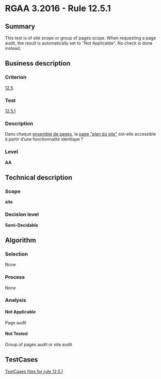 # RGAA 3.2016 - Rule 12.5.1

## Summary
This test is of site scope or group of pages scope. When requesting a page audit, the result is automatically set to "Not Applicable". No check is done instead.

## Business description

### Criterion
[12.5](http://references.modernisation.gouv.fr/rgaa-accessibilite/2016/criteres.html#crit-12-5)

### Test
[12.5.1](http://references.modernisation.gouv.fr/rgaa-accessibilite/2016/criteres.html#test-12-5-1)

### Description
<div lang="fr">Dans chaque <a href="http://references.modernisation.gouv.fr/rgaa-accessibilite/2016/glossaire.html#ensemble-de-pages">ensemble de pages</a>, la <a href="http://references.modernisation.gouv.fr/rgaa-accessibilite/2016/glossaire.html#page-plan-du-site">page "plan du site"</a> est-elle accessible &#xE0; partir d&#x2019;une fonctionnalit&#xE9; identique&nbsp;?</div>

### Level
**AA**

## Technical description

### Scope
**site**

### Decision level
**Semi-Decidable**

## Algorithm

### Selection

None

### Process

None

### Analysis

#### Not Applicable

Page audit 

#### Not Tested

Group of pages audit or site audit



##  TestCases

[TestCases files for rule 12.5.1](https://github.com/Asqatasun/Asqatasun/tree/develop/rules/rules-rgaa3.2016/src/test/resources/testcases/rgaa32016/Rgaa32016Rule120501/)


